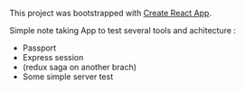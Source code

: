 This project was bootstrapped with [Create React App](https://github.com/facebook/create-react-app).


Simple note taking App to test several tools and achitecture :

- Passport
- Express session
- (redux saga on another brach)
- Some simple server test